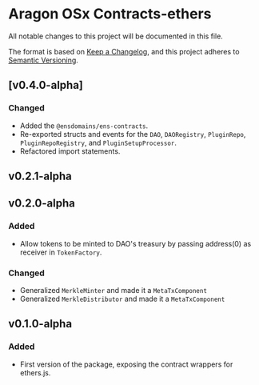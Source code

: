 # Aragon OSx Contracts-ethers

All notable changes to this project will be documented in this file.

The format is based on [Keep a Changelog](https://keepachangelog.com/en/1.0.0/),
and this project adheres to [Semantic Versioning](https://semver.org/spec/v2.0.0.html).

## [v0.4.0-alpha]

### Changed

- Added the `@ensdomains/ens-contracts`.
- Re-exported structs and events for the `DAO`, `DAORegistry`, `PluginRepo`, `PluginRepoRegistry`, and `PluginSetupProcessor`.
- Refactored import statements.

## v0.2.1-alpha

## v0.2.0-alpha

### Added

- Allow tokens to be minted to DAO's treasury by passing address(0) as receiver in `TokenFactory`.

### Changed

- Generalized `MerkleMinter` and made it a `MetaTxComponent`
- Generalized `MerkleDistributor` and made it a `MetaTxComponent`

## v0.1.0-alpha

### Added

- First version of the package, exposing the contract wrappers for ethers.js.
